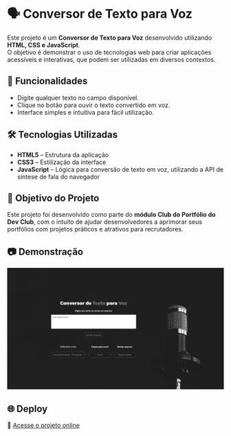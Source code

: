 # 🗣️ Conversor de Texto para Voz  

Este projeto é um **Conversor de Texto para Voz** desenvolvido utilizando **HTML, CSS e JavaScript**.  
O objetivo é demonstrar o uso de tecnologias web para criar aplicações acessíveis e interativas, que podem ser utilizadas em diversos contextos.  

## 🚀 Funcionalidades  
- Digite qualquer texto no campo disponível.  
- Clique no botão para ouvir o texto convertido em voz.  
- Interface simples e intuitiva para fácil utilização.  

## 🛠️ Tecnologias Utilizadas  
- **HTML5** – Estrutura da aplicação  
- **CSS3** – Estilização da interface  
- **JavaScript** – Lógica para conversão de texto em voz, utilizando a API de síntese de fala do navegador  

## 🎯 Objetivo do Projeto  
Este projeto foi desenvolvido como parte do **módulo Club do Portfólio do Dev Club**, com o intuito de ajudar desenvolvedores a aprimorar seus portfólios com projetos práticos e atrativos para recrutadores.  

## 📷 Demonstração  

<img width="600px" src="https://github.com/feliperyo/text-to-voice/blob/main/assets/text.png?raw=true"/>

## 🌐 Deploy  
🔗 [Acesse o projeto online](https://feliperyo.github.io/text-to-voice/)
